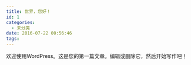 ```yaml
---
title: 世界，您好！
id: 1
categories:
  - 未分类
date: 2016-07-22 00:56:46
tags:
---
```


欢迎使用WordPress。这是您的第一篇文章。编辑或删除它，然后开始写作吧！